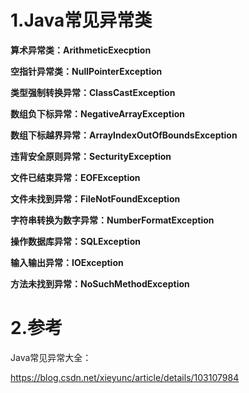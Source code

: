 # 1.Java常见异常类

**算术异常类：ArithmeticExecption**

**空指针异常类：NullPointerException**

**类型强制转换异常：ClassCastException**

**数组负下标异常：NegativeArrayException**

**数组下标越界异常：ArrayIndexOutOfBoundsException**

**违背安全原则异常：SecturityException**

**文件已结束异常：EOFException**

**文件未找到异常：FileNotFoundException**

**字符串转换为数字异常：NumberFormatException**

**操作数据库异常：SQLException**

**输入输出异常：IOException**

**方法未找到异常：NoSuchMethodException**

# 2.参考

Java常见异常大全：

https://blog.csdn.net/xieyunc/article/details/103107984



